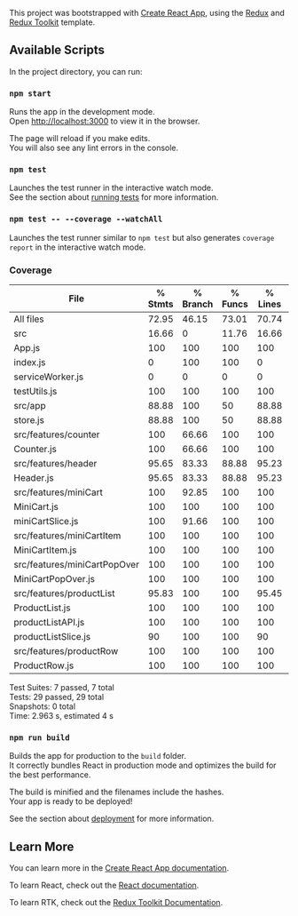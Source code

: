 This project was bootstrapped with [Create React App](https://github.com/facebook/create-react-app), using the [Redux](https://redux.js.org/) and [Redux Toolkit](https://redux-toolkit.js.org/) template.

## Available Scripts

In the project directory, you can run:

### `npm start`

Runs the app in the development mode.<br />
Open [http://localhost:3000](http://localhost:3000) to view it in the browser.

The page will reload if you make edits.<br />
You will also see any lint errors in the console.

### `npm test`

Launches the test runner in the interactive watch mode.<br />
See the section about [running tests](https://facebook.github.io/create-react-app/docs/running-tests) for more information.

### `npm test -- --coverage --watchAll`

Launches the test runner similar to `npm test` but also generates `coverage report` in the interactive watch mode.<br />

### Coverage

| File                         | % Stmts | % Branch | % Funcs | % Lines | Uncovered Line #s |
| ---------------------------- | ------- | -------- | ------- | ------- | ----------------- |
| All files                    | 72.95   | 46.15    | 73.01   | 70.74   |
| src                          | 16.66   | 0        | 11.76   | 16.66   |
| App.js                       | 100     | 100      | 100     | 100     |
| index.js                     | 0       | 100      | 100     | 0       | 9-18              |
| serviceWorker.js             | 0       | 0        | 0       | 0       | 13-134            |
| testUtils.js                 | 100     | 100      | 100     | 100     |
| src/app                      | 88.88   | 100      | 50      | 88.88   |
| store.js                     | 88.88   | 100      | 50      | 88.88   | 28                |
| src/features/counter         | 100     | 66.66    | 100     | 100     |
| Counter.js                   | 100     | 66.66    | 100     | 100     | 11                |
| src/features/header          | 95.65   | 83.33    | 88.88   | 95.23   |
| Header.js                    | 95.65   | 83.33    | 88.88   | 95.23   | 58                |
| src/features/miniCart        | 100     | 92.85    | 100     | 100     |
| MiniCart.js                  | 100     | 100      | 100     | 100     |
| miniCartSlice.js             | 100     | 91.66    | 100     | 100     | 41                |
| src/features/miniCartItem    | 100     | 100      | 100     | 100     |
| MiniCartItem.js              | 100     | 100      | 100     | 100     |
| src/features/miniCartPopOver | 100     | 100      | 100     | 100     |
| MiniCartPopOver.js           | 100     | 100      | 100     | 100     |
| src/features/productList     | 95.83   | 100      | 100     | 95.45   |
| ProductList.js               | 100     | 100      | 100     | 100     |
| productListAPI.js            | 100     | 100      | 100     | 100     |
| productListSlice.js          | 90      | 100      | 100     | 90      | 13                |
| src/features/productRow      | 100     | 100      | 100     | 100     |
| ProductRow.js                | 100     | 100      | 100     | 100     |

Test Suites: 7 passed, 7 total <br>
Tests: 29 passed, 29 total <br>
Snapshots: 0 total <br>
Time: 2.963 s, estimated 4 s

### `npm run build`

Builds the app for production to the `build` folder.<br />
It correctly bundles React in production mode and optimizes the build for the best performance.

The build is minified and the filenames include the hashes.<br />
Your app is ready to be deployed!

See the section about [deployment](https://facebook.github.io/create-react-app/docs/deployment) for more information.

## Learn More

You can learn more in the [Create React App documentation](https://facebook.github.io/create-react-app/docs/getting-started).

To learn React, check out the [React documentation](https://reactjs.org/).

To learn RTK, check out the [Redux Toolkit Documentation](https://redux-toolkit.js.org/).
